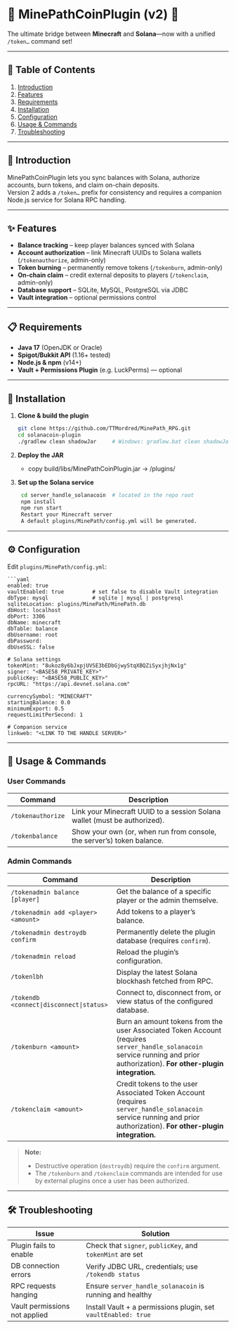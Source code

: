 # 🌟 MinePathCoinPlugin (v2) 🌟

The ultimate bridge between **Minecraft** and **Solana**—now with a unified `/token…` command set!

---

## 🎯 Table of Contents

1. [Introduction](#-introduction)  
2. [Features](#-features)  
3. [Requirements](#-requirements)  
4. [Installation](#-installation)  
5. [Configuration](#-configuration)  
6. [Usage & Commands](#-usage--commands)  
7. [Troubleshooting](#-troubleshooting)   

---

## 🧩 Introduction

MinePathCoinPlugin lets you sync balances with Solana, authorize accounts, burn tokens, and claim on-chain deposits.  
Version 2 adds a `/token…` prefix for consistency and requires a companion Node.js service for Solana RPC handling.

---

## ✨ Features

- **Balance tracking** – keep player balances synced with Solana  
- **Account authorization** – link Minecraft UUIDs to Solana wallets (`/tokenauthorize`, admin-only)  
- **Token burning** – permanently remove tokens (`/tokenburn`, admin-only)  
- **On-chain claim** – credit external deposits to players (`/tokenclaim`, admin-only)  
- **Database support** – SQLite, MySQL, PostgreSQL via JDBC  
- **Vault integration** – optional permissions control  

---

## 📋 Requirements

- **Java 17** (OpenJDK or Oracle)  
- **Spigot/Bukkit API** (1.16+ tested)  
- **Node.js & npm** (v14+)  
- **Vault + Permissions Plugin** (e.g. LuckPerms) — optional  

---

## 🚀 Installation

1. **Clone & build the plugin**  
   ```bash
   git clone https://github.com/TTMordred/MinePath_RPG.git
   cd solanacoin-plugin
   ./gradlew clean shadowJar     # Windows: gradlew.bat clean shadowJar
   
2. **Deploy the JAR**

   - copy build/libs/MinePathCoinPlugin.jar → <your-server>/plugins/

3. **Set up the Solana service**
   ```bash
    cd server_handle_solanacoin  # located in the repo root
    npm install
    npm run start
    Restart your Minecraft server
    A default plugins/MinePath/config.yml will be generated.


---

## ⚙️ Configuration

Edit `plugins/MinePath/config.yml`:

    ```yaml
    enabled: true
    vaultEnabled: true         # set false to disable Vault integration
    dbType: mysql              # sqlite | mysql | postgresql
    sqliteLocation: plugins/MinePath/MinePath.db
    dbHost: localhost
    dbPort: 3306
    dbName: minecraft
    dbTable: balance
    dbUsername: root
    dbPassword: 
    dbUseSSL: false
    
    # Solana settings
    tokenMint: "8ukoz8y6bJxpjUVSE3bEDbGjwyStqXBQZiSyxjhjNx1g"
    signer: "<BASE58_PRIVATE_KEY>"
    publicKey: "<BASE58_PUBLIC_KEY>"
    rpcURL: "https://api.devnet.solana.com"
    
    currencySymbol: "MINECRAFT"
    startingBalance: 0.0
    minimumExport: 0.5
    requestLimitPerSecond: 1
    
    # Companion service
    linkweb: "<LINK TO THE HANDLE SERVER>"


---

## 🚩 Usage & Commands

### User Commands

| Command             | Description                                                           |
|---------------------|-----------------------------------------------------------------------|
| `/tokenauthorize`   | Link your Minecraft UUID to a session Solana wallet (must be authorized).     |
| `/tokenbalance`     | Show your own (or, when run from console, the server’s) token balance.|

### Admin Commands

| Command                                             | Description                                                                                                                              |
|-----------------------------------------------------|------------------------------------------------------------------------------------------------------------------------------------------|
| `/tokenadmin balance [player]`                      | Get the balance of a specific player or the admin themselve.                                                                                      |
| `/tokenadmin add <player> <amount>`                 | Add tokens to a player’s balance.                                                                                                        |
| `/tokenadmin destroydb confirm`                     | Permanently delete the plugin database (requires `confirm`).                                                                             |
| `/tokenadmin reload`                                | Reload the plugin’s configuration.                                                                                                       |
| `/tokenlbh`                                         | Display the latest Solana blockhash fetched from RPC.                                                                                    |
| `/tokendb <connect\|disconnect\|status>`            | Connect to, disconnect from, or view status of the configured database.                                                                  |
| `/tokenburn <amount>`                               | Burn an amount tokens from the user Associated Token Account (requires `server_handle_solanacoin` service running and prior authorization). **For other-plugin integration.** |
| `/tokenclaim <amount>`                         | Credit tokens to the user Associated Token Account (requires `server_handle_solanacoin` service running and prior authorization). **For other-plugin integration.** |

> **Note:**  
> - Destructive operation (`destroydb`) require the `confirm` argument.  
> - The `/tokenburn` and `/tokenclaim` commands are intended for use by external plugins once a user has been authorized.

---

## 🛠️ Troubleshooting

| Issue                             | Solution                                                      |
|-----------------------------------|---------------------------------------------------------------|
| Plugin fails to enable            | Check that `signer`, `publicKey`, and `tokenMint` are set     |
| DB connection errors              | Verify JDBC URL, credentials; use `/tokendb status`           |
| RPC requests hanging              | Ensure `server_handle_solanacoin` is running and healthy      |
| Vault permissions not applied     | Install Vault + a permissions plugin, set `vaultEnabled: true`|
